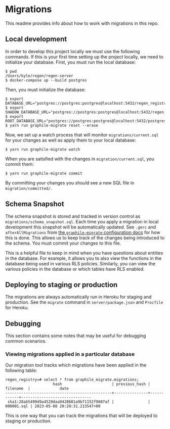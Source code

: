 # Migrations

This readme provides info about how to work with migrations in this repo.

## Local development

In order to develop this project locally we must use the following commands.
If this is your first time setting up the project locally, we need to initialize your database.
First, you must run the local database:

```
$ pwd
/Users/kyle/regen/regen-server
$ docker-compose up --build postgres
```

Then, you must initialize the database:

```
$ export DATABASE_URL="postgres://postgres:postgres@localhost:5432/regen_registry"
$ export SHADOW_DATABASE_URL="postgres://postgres:postgres@localhost:5432/regen_registry_shadow"
$ export ROOT_DATABASE_URL="postgres://postgres:postgres@localhost:5432/postgres"
$ yarn run graphile-migrate reset --erase
```

Now, we set up a watch process that will monitor `migrations/current.sql` for your changes as well as apply them to your local database:

```
$ yarn run graphile-migrate watch
```

When you are satisfied with the changes in `migration/current.sql`, you commit them:

```
$ yarn run graphile-migrate commit
```

By committing your changes you should see a new SQL file in `migration/committed/`.

## Schema Snapshot

The schema snapshot is stored and tracked in version control as `migrations/schema_snapshot.sql`.
Each time you apply a migration in local development this snapshot will be automatically updated.
See `.gmrc` and `afterAllMigrations` from [the `graphile-migrate` configuration docs](https://github.com/graphile/migrate#configuration) for how this is done.
This allows us to keep track of the changes being introduced to the schema.
You must commit your changes to this file.

This is a helpful file to keep in mind when you have questions about entities in the database.
For example, it allows you to also view the functions in the database being used in various RLS policies.
Similarly, you can view the various policies in the database or which tables have RLS enabled.

## Deploying to staging or production

The migrations are always automatically run in Heroku for staging and production.
See the `migrate` command in `server/package.json` and `Procfile` for Heroku.

## Debugging

This section contains some notes that may be useful for debugging common scenarios.

### Viewing migrations applied in a particular database

Our migration tool tracks which migrations have been applied in the following table:

```
regen_registry=# select * from graphile_migrate.migrations;
                     hash                      | previous_hash |  filename  |             date
-----------------------------------------------+---------------+------------+-------------------------------
 sha1:28ab5499d9a4520daa9428681a9bf1152f9887af |               | 000001.sql | 2023-05-08 20:20:31.213547+00
```

This is one way that you can track the migrations that will be deployed to staging or production.
